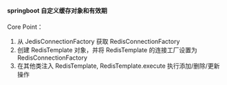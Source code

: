 #### springboot 自定义缓存对象和有效期
Core Point：
1. 从 JedisConnectionFactory 获取 RedisConnectionFactory
2. 创建 RedisTemplate 对象，并将 RedisTemplate 的连接工厂设置为 RedisConnectionFactory
3. 在其他类注入 RedisTemplate, RedisTemplate.execute 执行添加/删除/更新操作